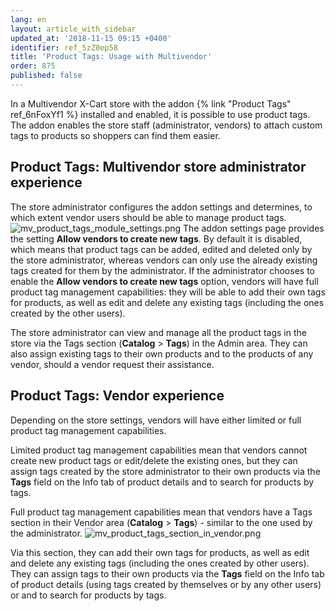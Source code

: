 ```yaml
---
lang: en
layout: article_with_sidebar
updated_at: '2018-11-15 09:15 +0400'
identifier: ref_5zZ0ep58
title: 'Product Tags: Usage with Multivendor'
order: 875
published: false
---
```

In a Multivendor X-Cart store with the addon {% link "Product Tags" ref_6nFoxYf1 %} installed and enabled, it is possible to use product tags. The addon enables the store staff (administrator, vendors) to attach custom tags to products so shoppers can find them easier.

## Product Tags: Multivendor store administrator experience
The store administrator configures the addon settings and determines, to which extent vendor users should be able to manage product tags. 
   ![mv_product_tags_module_settings.png]({{site.baseurl}}/attachments/ref_5zZ0ep58/mv_product_tags_module_settings.png)
The addon settings page provides the setting **Allow vendors to create new tags**. By default it is disabled, which means that product tags can be added, edited and deleted only by the store administrator, whereas vendors can only use the already existing tags created for them by the administrator. If the administrator chooses to enable the **Allow vendors to create new tags** option, vendors will have full product tag management capabilities: they will be able to add their own tags for products, as well as edit and delete any existing tags (including the ones created by the other users). 


The store administrator can view and manage all the product tags in the store via the Tags section (**Catalog** > **Tags**) in the Admin area. They can also assign existing tags to their own products and to the products of any vendor, should a vendor request their assistance.

## Product Tags: Vendor experience
Depending on the store settings, vendors will have either limited or full product tag management capabilities. 

Limited product tag management capabilities mean that vendors cannot create new product tags or edit/delete the existing ones, but they can assign tags created by the store administrator to their own products via the **Tags** field on the Info tab of product details and to search for products by tags. 

Full product tag management capabilities mean that vendors have a Tags section in their Vendor area (**Catalog** > **Tags**) - similar to the one used by the administrator.
   ![mv_product_tags_section_in_vendor.png]({{site.baseurl}}/attachments/ref_5zZ0ep58/mv_product_tags_section_in_vendor.png)

Via this section, they can add their own tags for products, as well as edit and delete any existing tags (including the ones created by other users). They can assign tags to their own products via the **Tags** field on the Info tab of product details (using tags created by themselves or by any other users) or and to search for products by tags. 



